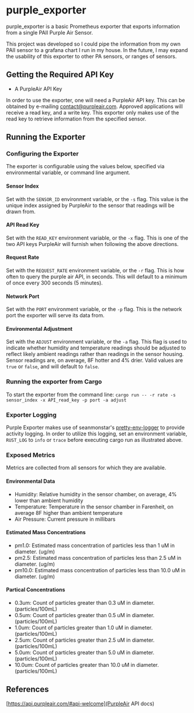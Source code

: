 # purple_exporter

purple_exporter is a basic Prometheus exporter that exports information from
a single PAII Purple Air Sensor.

This project was developed so I could pipe the information from my own PAII
sensor to a grafana chart I run in my house. In the future, I may expand the
usability of this exporter to other PA sensors, or ranges of sensors.

## Getting the Required API Key

- A PurpleAir API Key

In order to use the exporter, one will need a PurpleAir API key. This can be
obtained by e-mailing [contact@purpleair.com](mailto:contact@purpleair.com).
Approved applications will receive a read key, and a write key. This exporter
only makes use of the read key to retrieve information from the specified
sensor.

## Running the Exporter

### Configuring the Exporter

The exporter is configurable using the values below, specified via environmental
variable, or command line argument.

#### Sensor Index

Set with the `SENSOR_ID` environment variable, or the `-s` flag.
This value is the unique index assigned by PurpleAir to the sensor that readings
will be drawn from.

#### API Read Key

Set with the `READ_KEY` environment variable, or the `-x` flag.
This is one of the two API keys PurpleAir will furnish when following the above
directions.

#### Request Rate

Set with the `REQUEST_RATE` environment variable, or the `-r` flag.
This is how often to query the purple air API, in seconds. This will
default to a minimum of once every 300 seconds (5 minutes).

#### Network Port

Set with the `PORT` environment variable, or the `-p` flag.
This is the network port the exporter will serve its data from.

#### Environmental Adjustment

Set with the `ADJUST` environment variable, or the `-a` flag.
This flag is used to indicate whether humidity and temperature readings
should be adjusted to reflect likely ambient readings rather than readings in
the sensor housing. Sensor readings are, on average, 8F hotter and 4% drier.
Valid values are `true` or `false`, and will default to `false`.

### Running the exporter from Cargo

To start the exporter from the command line:
`cargo run -- -r rate -s sensor_index -x API_read_key -p port -a adjust`

### Exporter Logging

Purple Exporter makes use of seanmonstar's [pretty-env-logger](https://github.com/seanmonstar/pretty-env-logger) to
provide activity logging.  In order to utilize this logging, set an environment
variable, `RUST_LOG` to `info` or `trace` before executing cargo run as
illustrated above.

### Exposed Metrics

Metrics are collected from all sensors for which they are available.

#### Environmental Data

- Humidity: Relative humidity in the sensor chamber, on average, 4% lower than ambient humidity
- Temperature: Temperature in the sensor chamber in Farenheit, on average 8F higher than ambient temperature
- Air Pressure: Current pressure in millibars

#### Estimated Mass Concentrations

- pm1.0: Estimated mass concentration of particles less than 1 uM in diameter. (ug/m)
- pm2.5: Estimated mass concentration of particles less than 2.5 uM in diameter. (ug/m)
- pm10.0: Estimated mass concentration of particles less than 10.0 uM in diameter. (ug/m)

#### Partical Concentrations

- 0.3um: Count of particles greater than 0.3 uM in diameter. (particles/100mL)
- 0.5um: Count of particles greater than 0.5 uM in diameter. (particles/100mL)
- 1.0um: Count of particles greater than 1.0 uM in diameter. (particles/100mL)
- 2.5um: Count of particles greater than 2.5 uM in diameter. (particles/100mL)
- 5.0um: Count of particles greater than 5.0 uM in diameter. (particles/100mL)
- 10.0um: Count of particles greater than 10.0 uM in diameter. (particles/100mL)

## References

[https://api.purpleair.com/#api-welcome](PurpleAir API docs)
